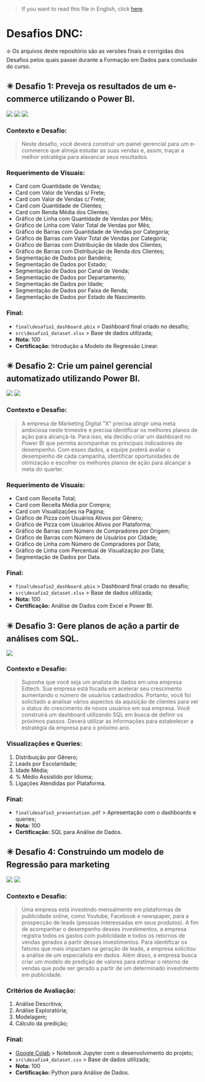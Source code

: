 > If you want to read this file in English, click [here](README_ENG.md).

# Desafios DNC:

❇️ Os arquivos deste repositório são as versões finais e corrigidas dos Desafios pelos quais passei durante a Formação em Dados para conclusão do curso.

## ✴️ Desafio 1: Preveja os resultados de um e-commerce utilizando o Power BI.
![](img\desafio1_print1.jpg) ![](img\desafio1_print2.jpg) ![](img\desafio1_print3.jpg)

### Contexto e Desafio:
> Neste desafio, você deverá construir um painel gerencial para um e-commerce que almeja estudar as suas vendas e, assim, traçar a melhor estratégia para alavancar seus resultados.

### Requerimento de Visuais:
+ Card com Quantidade de Vendas;
+ Card com Valor de Vendas s/ Frete;
+ Card com Valor de Vendas c/ Frete;
+ Card com Quantidade de Clientes;
+ Card com Renda Média dos Clientes;
+ Gráfico de Linha com Quantidade de Vendas por Mês;
+ Gráfico de Linha com Valor Total de Vendas por Mês;
+ Gráfico de Barras com Quantidade de Vendas por Categoria;
+ Gráfico de Barras com Valor Total de Vendas por Categoria;
+ Gráfico de Barras com Distribuição de Idade dos Clientes;
+ Gráfico de Barras com Distribuição de Renda dos Clientes;
+ Segmentação de Dados por Bandeira;
+ Segmentação de Dados por Estado;
+ Segmentação de Dados por Canal de Venda;
+ Segmentação de Dados por Departamento;
+ Segmentação de Dados por Idade;
+ Segmentação de Dados por Faixa de Renda;
+ Segmentação de Dados por Estado de Nascimento.

### Final:
- `final\desafio1_dashboard.pbix` > Dashboard final criado no desafio;
- `src\desafio1_dataset.xlsx` > Base de dados utilizada;
- **Nota:** 100
- **Certificação:** Introdução a Modelo de Regressão Linear.

## ✴️ Desafio 2: Crie um painel gerencial automatizado utilizando Power BI.
![](img\desafio2_print1.jpg) ![](img\desafio2_print2.jpg)

### Contexto e Desafio:
> A empresa de Marketing Digital "X" precisa atingir uma meta ambiciosa neste trimestre e precisa identificar os melhores planos de ação para alcançá-la. Para isso, ela decidiu criar um dashboard no Power BI que permita acompanhar os principais indicadores de desempenho. Com esses dados, a equipe poderá avaliar o desempenho de cada campanha, identificar oportunidades de otimização e escolher os melhores planos de ação para alcançar a meta do quarter.

### Requerimento de Visuais:
+ Card com Receita Total;
+ Card com Receita Média por Compra;
+ Card com Visualizações na Página;
+ Gráfico de Pizza com Usuários Ativos por Gênero;
+ Gráfico de Pizza com Usuários Ativos por Plataforma;
+ Gráfico de Barras com Número de Compradores por Origem;
+ Gráfico de Barras com Número de Usuários por Cidade;
+ Gráfico de Linha com Número de Compradores por Data;
+ Gráfico de Linha com Percentual de Visualização por Data;
+ Segmentação de Dados por Data.

### Final:
- `final\desafio2_dashboard.pbix` > Dashboard final criado no desafio;
- `src\desafio2_dataset.xlsx` > Base de dados utilizada;
- **Nota:** 100
- **Certificação:** Análise de Dados com Excel e Power BI.

## ✴️ Desafio 3: Gere planos de ação a partir de análises com SQL.
![](img\desafio3_print1.png)

### Contexto e Desafio:
> Suponha que você seja um analista de dados em uma empresa Edtech. Sua empresa está focada em acelerar seu crescimento aumentando o número de usuários cadastrados. Portanto, você foi solicitado a analisar vários aspectos da aquisição de clientes para ver o status do crescimento de novos usuários em sua empresa. Você construirá um dashboard utilizando SQL em busca de definir os próximos passos. Deverá utilizar as informações para estabelecer a estratégia da empresa para o próximo ano.

### Visualizações e Queries:
1. Distribuição por Gênero;
2. Leads por Escolaridade;
3. Idade Média;
4. % Médio Assistido por Idioma;
5. Ligações Atendidas por Plataforma.

### Final:
- `final\desafio3_presentation.pdf` > Apresentação com o dashboards e queries;
- **Nota:** 100
- **Certificação:** SQL para Análise de Dados.

## ✴️ Desafio 4: Construindo um modelo de Regressão para marketing
![](img\desafio4_print1.png) ![](img\desafio4_print2.png)

### Contexto e Desafio:
> Uma empresa está investindo mensalmente em plataformas de publicidade online, como Youtube, Facebook e newspaper, para a prospecção de leads (pessoas interessadas em seus produtos). A fim de acompanhar o desempenho desses investimentos, a empresa registra todos os gastos com publicidade e todos os retornos de vendas gerados a partir desses investimentos. Para  identificar os fatores que mais impactam na geração de leads, a empresa solicitou a análise de um especialista em dados. Além disso, a empresa busca criar um modelo de predição de valores para estimar o retorno de vendas que pode ser gerado a partir de um determinado investimento em publicidade.

### Critérios de Avaliação:
1. Análise Descritiva;
2. Análise Exploratória;
3. Modelagem;
4. Cálculo da predição;

### Final:
- [Google Colab](https://colab.research.google.com/drive/1Wtu3yYGcnP7c_eFHP_0FFM1rdClJ6YLD?usp=sharing) > Notebook Jupyter com o desenvolvimento do projeto;
- `src\desafio4_dataset.csv` > Base de dados utilizada;
- **Nota:** 100
- **Certificação:** Python para Análise de Dados.
